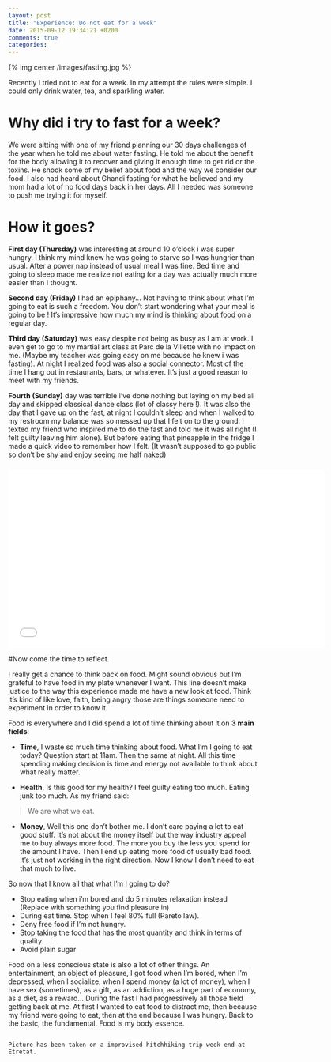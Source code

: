 ```yaml
---
layout: post
title: "Experience: Do not eat for a week"
date: 2015-09-12 19:34:21 +0200
comments: true
categories:
---
```


{% img center /images/fasting.jpg %}

Recently I tried not to eat for a week. In my attempt the rules were simple. I could only drink water, tea, and sparkling water.

<!-- more -->

# Why did i try to fast for a week?

We were sitting with one of my friend planning our 30 days challenges of the year when he told me about water fasting. He told me about the benefit for the body allowing it to recover and giving it enough time to get rid or the toxins. He shook some of my belief about food and the way we consider our food. I also had heard about Ghandi fasting for what he believed and my mom had a lot of no food days back in her days. All I needed was someone to push me trying it for myself.

# How it goes?

**First day (Thursday)** was interesting at around 10 o’clock i was super hungry. I think my mind knew he was going to starve so I was hungrier than usual. After a power nap instead of usual meal I was fine. Bed time and going to sleep made me realize not eating for a day was actually much more easier than I thought.

**Second day (Friday)** I had an epiphany… Not having to think about what I’m going to eat is such a freedom. You don’t start wondering what your meal is going to be ! It’s impressive how much my mind is thinking about food on a regular day.

**Third day (Saturday)** was easy despite not being as busy as I am at work. I even get to go to my martial art class at Parc de la Villette with no impact on me. (Maybe my teacher was going easy on me because he knew i was fasting). At night I realized food was also a social connector. Most of the time I hang out in restaurants, bars, or whatever. It’s just a good reason to meet with my friends.

**Fourth (Sunday)** day was terrible i’ve done nothing but laying on my bed all day and skipped classical dance class (lot of classy here !). It was also the day that I gave up on the fast, at night I couldn’t sleep and when I walked to my restroom my balance was so messed up that I felt on to the ground. I texted my friend who inspired me to do the fast and told me it was all right (I felt guilty leaving him alone). But before eating that pineapple in the fridge I made a quick video to remember how I felt. (It wasn’t supposed to go public so don’t be shy and enjoy seeing me half naked)

<div class="iframe-responsive-wrapper">
    <img class="iframe-ratio" src="data:image/gif;base64,R0lGODlhEAAJAIAAAP///wAAACH5BAEAAAAALAAAAAAQAAkAAAIKhI+py+0Po5yUFQA7"/>
    <iframe src="//www.youtube.com/embed/byy_QoxyRMw" width="640" height="360" frameborder="0" webkitAllowFullScreen mozallowfullscreen allowFullScreen></iframe>
</div>

#Now come the time to reflect.

I really get a chance to think back on food. Might sound obvious but I’m grateful to have food in my plate whenever I want. This line doesn’t make justice to the way this experience made me have a new look at food. Think it’s kind of like love, faith, being angry those are things someone need to experiment in order to know it.

Food is everywhere and I did spend a lot of time thinking about it on **3 main fields**:

- **Time**,
I waste so much time thinking about food. What I’m I going to eat today? Question start at 11am. Then the same at night. All this time spending making decision is time and energy not available to think about what really matter.

- **Health**,
Is this good for my health? I feel guilty eating too much. Eating junk too much. As my friend said:

> We are what we eat.

- **Money**,
Well this one don’t bother me. I don’t care paying a lot to eat good stuff. It’s not about the money itself but the way industry appeal me to buy always more food. The more you buy the less you spend for the amount I have. Then I end up eating more food of usually bad food. It’s just not working in the right direction. Now I know I don’t need to eat that much to live.

So now that I know all that what I’m I going to do?

- Stop eating when i’m bored and do 5 minutes relaxation instead (Replace with something you find pleasure in)
- During eat time. Stop when I feel 80% full (Pareto law).
- Deny free food if I’m not hungry.
- Stop taking the food that has the most quantity and think in terms of quality.
- Avoid plain sugar

Food on a less conscious state is also a lot of other things. An entertainment, an object of pleasure, I got food when I’m bored, when I’m depressed, when I socialize, when I spend money (a lot of money), when I have sex (sometimes), as a gift, as an addiction, as a huge part of economy, as a diet, as a reward…
During the fast I had progressively all those field getting back at me. At first I wanted to eat food to distract me, then because my friend were going to eat, then at the end because I was hungry. Back to the basic, the fundamental. Food is my body essence.

~~~

Picture has been taken on a improvised hitchhiking trip week end at Etretat.
